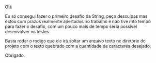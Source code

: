 Olá

Eu só consegui fazer o primeiro desafio da String, peço desculpas mas estou com prazos realmente apertados no trabalho e nao tive mto tempo para fazer o desafio, com um pouco mais de tempo seria possível desenvolver os testes.

Basta rodar o rodigo que ele irá soltar um arquivo texto no diretório do projeto com o texto quebrado com a quantidade de caracteres desejado.

Obrigado.
